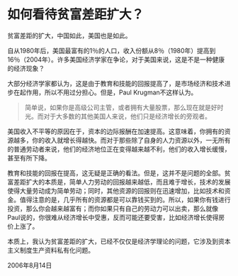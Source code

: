 # 如何看待贫富差距扩大？

贫富差距的扩大，中国如此，美国也是如此。

自从1980年后，美国最富有的1％的人口，收入份额从8％（1980年）提高到16％（2004年）。许多美国经济学家在争论，对于美国来说，这是不是一种健康的经济现象？

大部分经济学家都认为，这是由于教育和技能的回报提高了，是市场经济和技术进步在起作用，所以不用过分担心。但是，Paul Krugman不这样认为。

> 简单说，如果你是高级公司主管，或者拥有大量股票，那么现在就是好时光。而对于大多数的其他美国人来说，他们只是经济增长的旁观者。

美国收入不平等的原因在于，资本的边际报酬在加速提高。这意味着，你拥有的资源越多，你的收入就增长得越快。而对于那些除了自身的人力资源以外，一无所有的普通劳动者来说，他们的经济地位正在变得越来越不利，他们的收入增长缓慢，甚至有所下降。

教育和技能的回报在提高，这无疑是正确的看法。但是，这并不是问题的全部。贫富差距扩大的本质是，简单人力劳动的回报越来越低，而且难于增长，技术的发展使得大量劳动成为简单劳动；同时，其他资源的回报则在迅速增加，比如技术和资金。值得注意的是，几乎所有的资源都是可以靠钱买到的。所以，如果你有钱进行投资，那么你会越来越富有；而你如果只有自己的劳动力可以出卖，那么就像Paul说的，你很难从经济增长中受惠，反而可能还要受害，比如经济增长使得房价上涨了。

本质上，我认为贫富差距的扩大，已经不仅仅是经济学理论的问题，它涉及到资本主义制度生产资料私有化问题。

2006年8月14日
